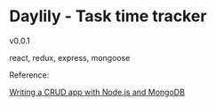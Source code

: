 # Daylily - Task time tracker

v0.0.1

react, redux, express, mongoose



Reference:

[Writing a CRUD app with Node.js and MongoDB](<https://codeburst.io/writing-a-crud-app-with-node-js-and-mongodb-e0827cbbdafb>)

